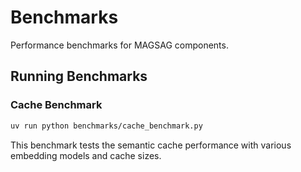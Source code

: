 # Benchmarks

Performance benchmarks for MAGSAG components.

## Running Benchmarks

### Cache Benchmark

```bash
uv run python benchmarks/cache_benchmark.py
```

This benchmark tests the semantic cache performance with various
embedding models and cache sizes.
